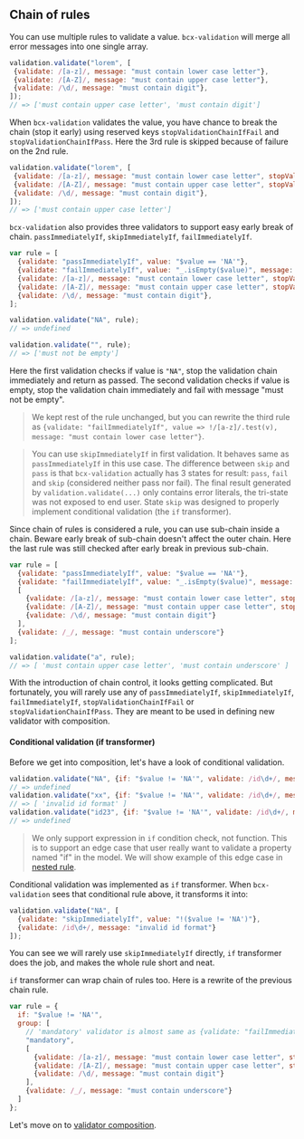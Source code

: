 ## Chain of rules

You can use multiple rules to validate a value. `bcx-validation` will merge all error messages into one single array.

```javascript
validation.validate("lorem", [
 {validate: /[a-z]/, message: "must contain lower case letter"},
 {validate: /[A-Z]/, message: "must contain upper case letter"},
 {validate: /\d/, message: "must contain digit"},
]);
// => ['must contain upper case letter', 'must contain digit']
```

When `bcx-validation` validates the value, you have chance to break the chain (stop it early) using reserved keys `stopValidationChainIfFail` and `stopValidationChainIfPass`. Here the 3rd rule is skipped because of failure on the 2nd rule.

```javascript
validation.validate("lorem", [
 {validate: /[a-z]/, message: "must contain lower case letter", stopValidationChainIfFail: true},
 {validate: /[A-Z]/, message: "must contain upper case letter", stopValidationChainIfFail: true},
 {validate: /\d/, message: "must contain digit"},
]);
// => ['must contain upper case letter']
```

`bcx-validation` also provides three validators to support easy early break of chain. `passImmediatelyIf`, `skipImmediatelyIf`, `failImmediatelyIf`.

```javascript
var rule = [
  {validate: "passImmediatelyIf", value: "$value == 'NA'"},
  {validate: "failImmediatelyIf", value: "_.isEmpty($value)", message: "must not be empty"},
  {validate: /[a-z]/, message: "must contain lower case letter", stopValidationChainIfFail: true},
  {validate: /[A-Z]/, message: "must contain upper case letter", stopValidationChainIfFail: true},
  {validate: /\d/, message: "must contain digit"},
];

validation.validate("NA", rule);
// => undefined

validation.validate("", rule);
// => ['must not be empty']
```

Here the first validation checks if value is `"NA"`, stop the validation chain immediately and return as passed. The second validation checks if value is empty, stop the validation chain immediately and fail with message "must not be empty".

> We kept rest of the rule unchanged, but you can rewrite the third rule as `{validate: "failImmediatelyIf", value => !/[a-z]/.test(v), message: "must contain lower case letter"}`.

> You can use `skipImmediatelyIf` in first validation. It behaves same as `passImmediatelyIf` in this use case. The difference between `skip` and `pass` is that `bcx-validation` actually has 3 states for result: `pass`, `fail` and `skip` (considered neither pass nor fail). The final result generated by `validation.validate(...)` only contains error literals, the tri-state was not exposed to end user. State `skip` was designed to properly implement conditional validation (the `if` transformer).

Since chain of rules is considered a rule, you can use sub-chain inside a chain. Beware early break of sub-chain doesn't affect the outer chain. Here the last rule was still checked after early break in previous sub-chain.

```javascript
var rule = [
  {validate: "passImmediatelyIf", value: "$value == 'NA'"},
  {validate: "failImmediatelyIf", value: "_.isEmpty($value)", message: "must not be empty"},
  [
    {validate: /[a-z]/, message: "must contain lower case letter", stopValidationChainIfFail: true},
    {validate: /[A-Z]/, message: "must contain upper case letter", stopValidationChainIfFail: true},
    {validate: /\d/, message: "must contain digit"}
  ],
  {validate: /_/, message: "must contain underscore"}
];

validation.validate("a", rule);
// => [ 'must contain upper case letter', 'must contain underscore' ]
```

With the introduction of chain control, it looks getting complicated. But fortunately, you will rarely use any of `passImmediatelyIf`, `skipImmediatelyIf`, `failImmediatelyIf`, `stopValidationChainIfFail` or `stopValidationChainIfPass`. They are meant to be used in defining new validator with composition.

#### Conditional validation (if transformer)
Before we get into composition, let's have a look of conditional validation.

```javascript
validation.validate("NA", {if: "$value != 'NA'", validate: /id\d+/, message: "invalid id format"});
// => undefined
validation.validate("xx", {if: "$value != 'NA'", validate: /id\d+/, message: "invalid id format"});
// => [ 'invalid id format' ]
validation.validate("id23", {if: "$value != 'NA'", validate: /id\d+/, message: "invalid id format"});
// => undefined
```

> We only support expression in `if` condition check, not function. This is to support an edge case that user really want to validate a property named "if" in the model. We will show example of this edge case in [nested rule](#/reference/nested-rule).

Conditional validation was implemented as `if` transformer. When `bcx-validation` sees that conditional rule above, it transforms it into:

```javascript
validation.validate("NA", [
  {validate: "skipImmediatelyIf", value: "!($value != 'NA')"},
  {validate: /id\d+/, message: "invalid id format"}
]);
```

You can see we will rarely use `skipImmediatelyIf` directly, `if` transformer does the job, and makes the whole rule short and neat.

`if` transformer can wrap chain of rules too. Here is a rewrite of the previous chain rule.

```javascript
var rule = {
  if: "$value != 'NA'",
  group: [
    // 'mandatory' validator is almost same as {validate: "failImmediatelyIf", value: "_.isEmpty($value)", message: "must not be empty"},
    "mandatory",
    [
      {validate: /[a-z]/, message: "must contain lower case letter", stopValidationChainIfFail: true},
      {validate: /[A-Z]/, message: "must contain upper case letter", stopValidationChainIfFail: true},
      {validate: /\d/, message: "must contain digit"}
    ],
    {validate: /_/, message: "must contain underscore"}
  ]
};
```

Let's move on to [validator composition](#/reference/validator-composition).
